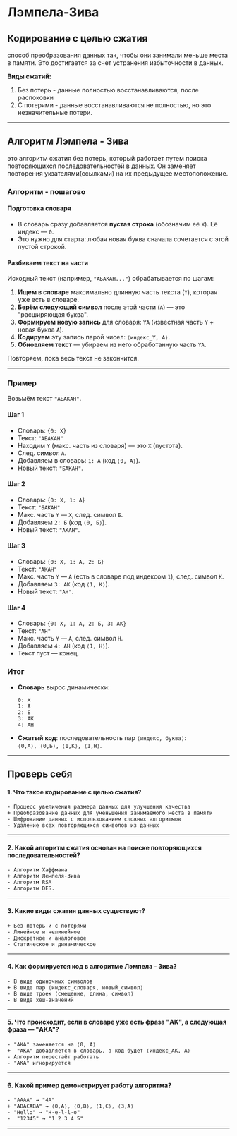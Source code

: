 # Лэмпела-Зива

## Кодирование с целью сжатия 
способ преобразования данных так, чтобы они занимали меньше места в памяти. Это достигается за счет устранения избыточности в данных.

**Виды сжатий:**

1. Без потерь - данные полностью восстанавливаются, после распоковки
2. С потерями - данные восстанавливаются не полностью, но это незначительные потери.

---
## Алгоритм Лэмпела - Зива 
это алгоритм сжатия без потерь, который работает путем поиска повторяющихся последовательностей в данных. Он заменяет повторения укзателями(ссылками) на их предыдущее местоположение.

###  **Алгоритм - пошагово**  

#### **Подготовка словаря**  
- В словарь сразу добавляется **пустая строка** (обозначим её `X`). Её индекс — `0`.  
- Это нужно для старта: любая новая буква сначала сочетается с этой пустой строкой.  

#### **Разбиваем текст на части**  
Исходный текст (например, `"АБАКАН..."`) обрабатывается по шагам:  

1. **Ищем в словаре** максимально длинную часть текста (`Y`), которая уже есть в словаре.  
2. **Берём следующий символ** после этой части (`A`) — это "расширяющая буква".  
3. **Формируем новую запись** для словаря: `YA` (известная часть `Y` + новая буква `A`).  
4. **Кодируем** эту запись парой чисел: `⟨индекс_Y, A⟩`.  
5. **Обновляем текст** — убираем из него обработанную часть `YA`.  

Повторяем, пока весь текст не закончится.  

---

### **Пример**  
Возьмём текст `"АБАКАН"`.  

#### **Шаг 1**  
- Словарь: `{0: X}`  
- Текст: `"АБАКАН"`  
- Находим `Y` (макс. часть из словаря) — это `X` (пустота).  
- След. символ `A`.  
- Добавляем в словарь: `1: A` (код `⟨0, A⟩`).  
- Новый текст: `"БАКАН"`.  

#### **Шаг 2**  
- Словарь: `{0: X, 1: A}`  
- Текст: `"БАКАН"`  
- Макс. часть `Y` — `X`, след. символ `Б`.  
- Добавляем `2: Б` (код `⟨0, Б⟩`).  
- Новый текст: `"АКАН"`.  

#### **Шаг 3**  
- Словарь: `{0: X, 1: A, 2: Б}`  
- Текст: `"АКАН"`  
- Макс. часть `Y` — `A` (есть в словаре под индексом `1`), след. символ `К`.  
- Добавляем `3: AK` (код `⟨1, К⟩`).  
- Новый текст: `"АН"`.  

#### **Шаг 4**  
- Словарь: `{0: X, 1: A, 2: Б, 3: AK}`  
- Текст: `"АН"`  
- Макс. часть `Y` — `A`, след. символ `Н`.  
- Добавляем `4: AH` (код `⟨1, H⟩`).  
- Текст пуст — конец.  

###  **Итог**  
- **Словарь** вырос динамически:  
  ```
  0: X  
  1: A  
  2: Б  
  3: AK  
  4: AH  
  ```  
- **Сжатый код**: последовательность пар `⟨индекс, буква⟩`:  
  `⟨0,A⟩, ⟨0,Б⟩, ⟨1,К⟩, ⟨1,H⟩`. 

---

## Проверь себя

#### 1. Что такое кодирование с целью сжатия?
``` quiz
- Процесс увеличения размера данных для улучшения качества
+ Преобразование данных для уменьшения занимаемого места в памяти
- Шифрование данных с использованием сложных алгоритмов
- Удаление всех повторяющихся символов из данных
```
---

#### 2. Какой алгоритм сжатия основан на поиске повторяющихся последовательностей?
``` quiz
- Алгоритм Хаффмана
+ Алгоритм Лемпеля-Зива
- Алгоритм RSA
- Алгоритм DES.
```
---

#### 3. Какие виды сжатия данных существуют?
``` quiz
+ Без потерь и с потерями
- Линейное и нелинейное
- Дискретное и аналоговое
- Статическое и динамическое
``` 
---

#### 4. Как формируется код в алгоритме Лэмпела - Зива?
``` quiz
- В виде одиночных символов
+ В виде пар ⟨индекс_словаря, новый_символ⟩
- В виде троек ⟨смещение, длина, символ⟩
- В виде хеш-значений
``` 
---

#### 5. Что происходит, если в словаре  уже есть фраза "AK", а следующая фраза — "AKA"?
``` quiz
- "AKA" заменяется на ⟨0, A⟩
+  "AKA" добавляется в словарь, а код будет ⟨индекс_AK, A⟩
- Алгоритм перестаёт работать
- "AKA" игнорируется
``` 
---

#### 6. Какой пример демонстрирует работу алгоритма?
``` quiz
- "AAAA" → "4A"
+ "ABACABA" → ⟨0,A⟩, ⟨0,B⟩, ⟨1,C⟩, ⟨3,A⟩
- "Hello" → "H-e-l-l-o"
-  "12345" → "1 2 3 4 5"
``` 
--- 

